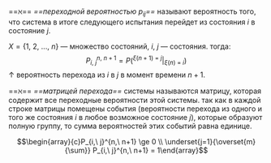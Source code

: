 ==$\aleph$== *==переходной вероятностью $p_{ij}$==* называют вероятность того, что система в итоге следующего испытания перейдет из состояния $i$ в состояние $j$.

$X = \{1,\ 2,\ ...,\ n\}$ — множество состояний, $i,\ j$ — состояния.
тогда:
$$P_{i,\ j}^{n,\ n+1} = P\left(\left.^{\xi(n+1)\ =\ j}\right|_{\xi(n)\ =\ i}\right)$$
$\uparrow$ вероятность перехода из $i$ в $j$ в момент времени $n+1$.

==$\aleph$== *==матрицей перехода==* системы называются матрицу, которая содержит все переходные вероятности этой системы. так как в каждой строке матрицы помещены события (вероятности перехода из одного и того же состояния $i$ в любое возможное состояние $j$), которые образуют полную группу, то сумма вероятностей этих событий равна единице.

$$\begin{array}{c}P_{i,\ j}^{n,\ n+1} \ge 0 \\ \underset{j=1}{\overset{m}{\sum}} P_{i,\ j}^{n,\ n+1} = 1\end{array}$$